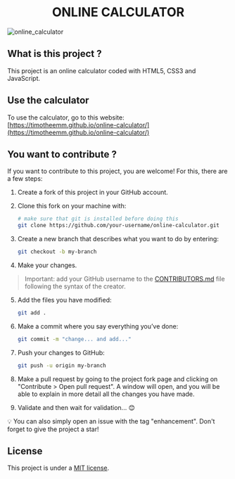 <h1 align="center">ONLINE CALCULATOR</h1>

![online_calculator](https://github.com/timotheeMM/online-calculator/assets/143833750/d8b6db2c-abb8-4de8-8cb5-f070fb81c35e)

## What is this project ?

This project is an online calculator coded with HTML5, CSS3 and JavaScript.

## Use the calculator

To use the calculator, go to this website: [https://timotheemm.github.io/online-calculator/](https://timotheemm.github.io/online-calculator/)

## You want to contribute ?

If you want to contribute to this project, you are welcome! For this, there are a few steps:

1. Create a fork of this project in your GitHub account.
2. Clone this fork on your machine with:

    ```sh
    # make sure that git is installed before doing this
    git clone https://github.com/your-username/online-calculator.git
    ```

3. Create a new branch that describes what you want to do by entering:

    ```sh
    git checkout -b my-branch
    ```

4. Make your changes.

> Important: add your GitHub username to the [CONTRIBUTORS.md](https://github.com/timotheeMM/online-calculator/blob/main/CONTRIBUTORS.md) file following the syntax of the creator.

5. Add the files you have modified:

    ```sh
    git add .
    ```

6. Make a commit where you say everything you’ve done:

    ```sh
    git commit -m "change... and add..."
    ```

7. Push your changes to GitHub:

    ```sh
    git push -u origin my-branch
    ```

8. Make a pull request by going to the project fork page and clicking on "Contribute > Open pull request". A window will open, and you will be able to explain in more detail all the changes you have made.

9. Validate and then wait for validation... :blush:

:bulb: You can also simply open an issue with the tag "enhancement". Don't forget to give the project a star!

## License

This project is under a [MIT license](https://github.com/timotheeMM/online-calculator/blob/main/LICENSE).
